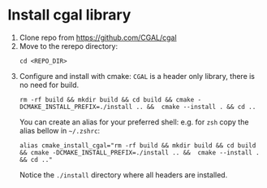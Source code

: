 # Install cgal library

1. Clone repo from https://github.com/CGAL/cgal
2. Move to the rerepo directory:
    ```shell
   cd <REPO_DIR>
    ```
3. Configure and install with cmake:
    `CGAL` is a header only library, there is no need for build.
    ```shell
   rm -rf build && mkdir build && cd build && cmake -DCMAKE_INSTALL_PREFIX=./install .. &&  cmake --install . && cd ..
    ```
   You can create an alias for your preferred shell:
    e.g. for `zsh` copy the alias bellow in `~/.zshrc`:
    ```
   alias cmake_install_cgal="rm -rf build && mkdir build && cd build && cmake -DCMAKE_INSTALL_PREFIX=./install .. &&  cmake --install . && cd .."
    ```
   Notice the `./install` directory where all headers are installed.
